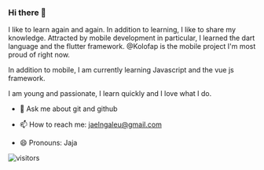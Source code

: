 ### Hi there 👋

I like to learn again and again. In addition to learning, I like to share my knowledge. Attracted by mobile development in particular, I learned the dart language and the flutter framework. @Kolofap is the mobile project I'm most proud of right now.

In addition to mobile, I am currently learning Javascript and the vue js framework.

I am young and passionate, I learn quickly and I love what I do.

- 💬 Ask me about git and github

- 📫 How to reach me: jaelngaleu@gmail.com

- 😄 Pronouns: Jaja

![visitors](https://visitor-badge.glitch.me/badge?page_id=${jael-dev}.${your.repo.id})
